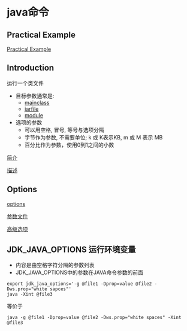 # java命令

## Practical Example

[Practical Example](Java_Command_Java_Practical_Example.md)

## Introduction

运行一个类文件

- 目标参数通常是:
  - [mainclass](Java_MainClass.md)
  - [jarfile](Java_Jar_File.md)
  - [module](Java_Module.md)
- 选项的参数
  - 可以用空格, 冒号, 等号与选项分隔
  - 字节作为参数, 不需要单位; k 或 K表示KB, m 或 M 表示 MB
  - 百分比作为参数，使用0到1之间的小数


[简介](Java_Command_Java_Synopsis.md)

[描述](Java_Command_Java_Description.md)

## Options

[options](Java_Command_Java_Options.md)

[参数文件](Java_Command_Java_Argument_File.md)

[高级选项](Java_Command_Java_Advanced_Options.md)

## JDK_JAVA_OPTIONS 运行环境变量

- 内容是由空格字符分隔的参数列表
- JDK_JAVA_OPTIONS中的参数在JAVA命令参数的前面

```shell
export jdk_java_options='-g @file1 -Dprop=value @file2 -Dws.prop="white sapces"'
java -Xint @file3
```

等价于

```shell
java -g @file1 -Dprop=value @file2 -Dws.prop="white spaces" -Xint @file3
```